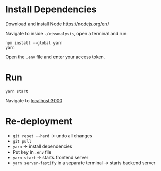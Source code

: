 # Install Dependencies

Download and install Node https://nodejs.org/en/

Navigate to inside `./xivanalysis`, open a terminal and run:

```
npm install --global yarn
yarn
```

Open the `.env` file and enter your access token.

# Run

`yarn start`

Navigate to [localhost:3000](http://localhost:3000)

# Re-deployment

- `git reset --hard` -> undo all changes
- `git pull`
- `yarn` -> install dependencies
- Put key in `.env` file
- `yarn start` -> starts frontend server
- `yarn server-fastify` in a separate terminal -> starts backend server
